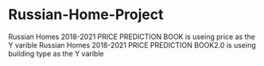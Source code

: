 # Russian-Home-Project
Russian Homes 2018-2021 PRICE PREDICTION BOOK is useing price as the Y varible 
Russian Homes 2018-2021 PRICE PREDICTION BOOK2.0 is useing building type as the Y varible 
